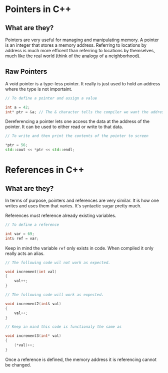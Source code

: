 # Pointers in C++

## What are they?

Pointers are very useful for managing and manipulating memory. A pointer is an integer that stores a memory address. Referring to locations by address is much more efficent than referring to locations by themselves, much like the real world (think of the analogy of a neighborhood). 

## Raw Pointers

A void pointer is a type-less pointer. It really is just used to hold an address where the type is not importaint.

```cpp
// To define a pointer and assign a value

int a = 42;
int* ptr = &a; // The & character tells the compiler we want the address of variable a, not the variable itself.
```
Dereferencing a pointer lets one access the data at the address of the pointer. It can be used to either read or write to that data.

```cpp
// To write and then print the contents of the pointer to screen

*ptr = 56;
std::cout << *ptr << std::endl;
```

# References in C++

## What are they?

In terms of purpose, pointers and references are very similar. It is how one writes and uses them that varies. It's syntactic sugar pretty much.

References must reference already existing variables. 

```cpp
// To define a reference

int var = 69;
int& ref = var;
```

Keep in mind the variable `ref` only exists in code. When compiled it only really acts an alias.

```cpp
// The following code wil not work as expected.

void increment(int val)
{
    val++;
}

// The following code will work as expected.

void increment2(int& val)
{
    val++;
}

// Keep in mind this code is functionaly the same as

void increment3(int* val)
{
    (*val)++;
}
```

Once a reference is defined, the memory address it is referencing cannot be changed.
